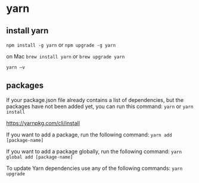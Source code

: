 # yarn

## install yarn

`npm install -g yarn` or `npm upgrade -g yarn`

on Mac
`brew install yarn` or `brew upgrade yarn`

`yarn –v`

## packages

If your package.json file already contains a list of dependencies, but the packages have not been added yet, you can run this command:
`yarn` or `yarn install`

<https://yarnpkg.com/cli/install>

If you want to add a package, run the following command:
`yarn add [package-name]`

If you want to add a package globally, run the following command:
`yarn global add [package-name]`

To update Yarn dependencies use any of the following commands:
`yarn upgrade`
